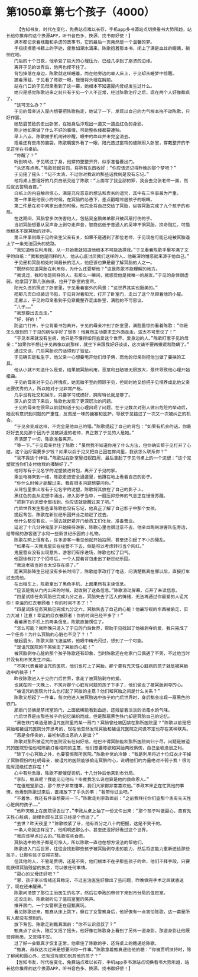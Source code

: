 # 第1050章 第七个孩子（4000）
        【告知书友，时代在变化，免费站点难以长存，手机app多书源站点切换看书大势所趋，站长给你推荐的这个换源APP，听书音色多、换源、找书都好使！】
       满本都记录着残酷和杀虐的故事书，它的最后一页竟然是一个温馨的梦。
       手指抚摸着书籍上的字迹，疲惫如潮水涌来，陈歌抱着那本书，闭上了满是血丝的眼睛，躺倒在地。
       门后的十个日夜，他承受了巨大的心理压力，已经几乎到了崩溃的边缘。
       离开于见的世界后，他再也撑不住了。
       背包掉落在身边，陈歌就这样睡着，而在他旁边的单人床上，于见却从睡梦中惊醒。
       披着薄毯，于见看了陈歌一眼，慢慢将头埋在胸前。
       站在门口的于见母亲看到了这一幕，她根本不知道屋内曾经发生过什么。
       她只是感觉陈歌进来之前只有于见一个人不正常，经过陈歌治疗之后，现在两个人好像都疯了。
       “这可怎么办？”
       于见的母亲进入屋内想要把陈歌拖走，她试了一下，发现以自己的力气根本拖不动陈歌，只好作罢。
       她愁眉苦脸的走出卧室，在她身后浮现出一道又一道血红色的身影。
       刚才她如果做了什么不好的事情，可能整栋楼都要遭殃。
       早上八点，陈歌被手机闹钟吵醒，眼中的血丝并未完全消去。
       捂着还有些疼的脑袋，陈歌朝窗外看了一眼，阳光透过窗帘的缝隙照入卧室，穿戴整齐的于见正坐在书桌前。
       “你醒了？”
       听到响动，于见转过了身，他穿的整整齐齐，似乎准备要出门。
       “头还有点疼。”陈歌捡起背包，将所有东西收好：“你应该还记得昨晚的那个梦吧？”
       于见摇了摇头：“记不太清，不过你对我说的那些话我倒是没有忘记。”
       他将桌上整理好的几页白纸交给了陈歌：“上面写了我全部的罪，我会去见张老师一面，然后就去警局自首。”
       白纸上的内容触目惊心，满是充斥恶意的想法和卑劣的诅咒，其中有三件事最为严重。
       第一件事是他很小的时候，在冥胎的怂恿下，差点戳瞎邻居孩子的眼睛。
       第二件是在初中离家出走的时候，他完全将自己交给了冥胎，纵容冥胎完成了九个孩子的布局。
       在这期间，冥胎曾多次伤害他人，包括吴金鹏弟弟那只被风扇打伤的手。
       当初冥胎想要从吴声身上剥夺走声音，智商远低于普通人的吴坤不惧冥胎，拼命阻拦，可惜他根本不是冥胎的对手。
       第三件事则跟于见的亲生父亲有关，如果不是遇到了那位老师，于见现在可能已经被冥胎逼上了一条无法回头的绝路。
       “我知道他在利用我，从一开始我就知道他根本不可能选择我。”于见看着陈歌手里写满了文字的白纸：“我和他是同样的人，他从心底讨厌我们这样的人，他最深的憎恶就来源于他自己。”
       于见是和冥胎相处时间最长的活人，他应该也算是最了解冥胎的人之一。
       “既然你知道冥胎在利用你，为什么还要帮他？”这是陈歌不能理解的地方。
       “我说过，我和他是同样的人。有那么一瞬间，我感觉他是我唯一的朋友。”于见的身体很虚弱，他拿回了那几张白纸，拉开了卧室的窗帘。
       阳光久违的照进了卧室里，于见看着窗外的风景：“这世界其实也挺美的。”
       把那几页白纸装进书包，于见背对着阳光，打开了卧室门，走出了这个尽顾着他的小屋。
       走廊上，于见的母亲看到于见穿戴整齐走出卧室，满脸的不可思议。
       “儿子……”
       “我想要出去走走。”
       “好，好的！”
       防盗门打开，于见背着书包离开，于见的母亲冲到了卧室里，满脸震惊的看着陈歌：“你是怎么做到的？于见的病似乎好了很多！他竟然主动要求去外面走走，这太不可思议了！”
       “于见本来就没有生病，他只是不懂得如何去爱这个世界、爱身边的人。”陈歌盯着于见的母亲：“如果你不想让于见再像以前那样，就坐下来跟我好好谈谈，这次请不要再撒谎和隐瞒了。”
       通过交谈，门后冥胎说的话得到了验证。
       于见确实是私生子，他父亲一心想要甩开他们母子俩，而他的母亲则把他当做了要挟的工具。
       他从小就不知道什么是爱，结果被冥胎利用，恶意和丑陋被无限放大，最终导致他心理开始扭曲。
       于见的母亲对于见心怀愧疚，她无微不至的照顾于见，但同时她又想把于见培养成比他父亲还要优秀的人，所以她对于见非常严格。
       几乎没有社交和娱乐，只要学习成绩好，拥有特长就足够了。
       深入的交流下来后，陈歌也发现了更深层次的问题。
       于见的母亲在很早以前就知道于见心理出现了问题，在于见数次对别人做出危险的举动后，她没有意识到问题的严重性，反而是一味的搪塞和庇护，导致于见错过了一次又一次被纠正的机会。
       “于见会变成这样，不完全是他自己的错。”陈歌提起了自己的背包：“如果有机会的话，你最好好去见见那个因为于见被辞退的老师，真正救了于见的人是她。”
       弄清楚了一切，陈歌准备离开。
       “等一下。”于见母亲拦住了陈歌：“虽然我不知道你用了什么方法，但你确实帮于见打开了心结，这个治疗需要多少钱？如果以后于见又把自己困在房间里，我该怎么联系你？”
       “我不靠这个挣钱。”陈歌站在卧室里扫视四周，最后拿起了于见书桌上的一个泥塑：“这个泥塑就当你们支付给我的报酬好了。”
       他将写有于见名字的泥塑装进背包，离开了于见的家。
       乘坐电梯来到一楼，陈歌走进安全通道里，他蹲在地上看着自己的影子。
       “你什么时候才能醒过来，我有很多问题想要问你。”
       从背包里拿出写有于见名字的泥塑，陈歌将其放在了自己的影子上。
       黑红色的血从泥塑中涌出，渗入影子当中，一股压抑恐怖的气息正在慢慢苏醒。
       “把剩下的泥塑全部找到，你应该就能醒过来了吧。”
       门后世界发生那些事陈歌也没有忘记，他真正了解了自己影子中那个女孩。
       提起背包，陈歌在新世纪乐园开业之前赶了过去。
       他什么都没有说，一回去就赶紧开门给员工们化妆，准备营业。
       延迟了十几分钟鬼屋才开始接待游客，陈歌心里也很过意不去，他亲自跑到游客队伍旁边，给等候的游客送了水和一些新世纪乐园的小礼物。
       陈歌在网上很有名，许多游客一看见他就开始拍照，甚至还引起了不小的骚乱。
       “如果有一天我鬼屋实在经营不下去，倒是可以考虑转行当个网红。”
       鬼屋营业没有出现意外，游客们有序进场，陈歌也松了口气。
       他跟徐叔打了个招呼后，一个人提着背包走出了新世纪乐园。
       “我这老板当的也太没存在感了。”
       距离冥胎降生已经没有多长时间了，陈歌给李政打了电话，问清楚甄真在哪以后，直接打车过去找他。
       在出租车上，陈歌拿出了黑色手机，上面果然有未读信息。
       “应该是我从门内出来的时候，就收到了这条信息。”陈歌滑动屏幕，点开了未读信息。
       “四星试炼任务冥胎已完成九分之五，冥胎失去了活人的情绪，无法再通过你最爱的人诅咒你！幸运的红衣眷顾者！你的时间不多了！”
       “四星试炼任务冥胎已完成九分之六，冥胎失去了自己的心脏！他最珍视的东西被偷走，实力大减！注意！幸运的红衣眷顾者！你的时间已经不多了！”
       看着黑色手机上的两条信息，陈歌直接愣住了。
       “怎么可能？我昨晚只进入了于见的门后世界，帮助于见找回了他被剥夺的爱，我只完成了一个任务！为什么冥胎的心脏也不见了？！”
       皱起眉头，陈歌大脑飞速运转，他眼中精光闪过，想到了一个可能。
       “是诅咒医院的不笑偷走了冥胎的心脏！”
       被冥胎剥夺心脏的那个孩子陈歌还有印象，当时陈歌还在他家门口偶遇了不笑，不过他当时并没有和不笑发生冲突。
       “不笑代表着被诅咒的医院，他们也盯上了冥胎，那个患有先天性心脏病的孩子就是被冥胎选中的孩子！”
       昨夜陈歌进入于见的门后世界，拿走了被冥胎剥夺的爱。
       也就在同一天晚上，不笑对那个心脏有问题的孩子下手了，他们偷走了被冥胎剥夺的心。
       “被诅咒的医院为什么也打起了冥胎的主意？他们和冥胎之间是什么关系？”
       陈歌又想起了一件事，每次他进入被冥胎选中孩子的门后世界时，身后都会出现一扇黑色的铁门。
       那扇门仿佛是禁闭室的门，上面依稀能看到血迹，还残留着淡淡的消毒水的气味。
       门后世界是由那些孩子的记忆编织而成，但是那扇黑色铁门却是冥胎自己的记忆。
       “黑色铁门难道是被诅咒医院里的某一扇门？冥胎曾经被囚禁在那所医院里？”陈歌以前是把冥胎和被诅咒医院分开思考的，现在他忽然发现冥胎和被诅咒医院之间说不定也存在某种联系。
       “恶是会传染的，最初制造出恶的人是谁？”
       陈歌对那所被诅咒的医院没有任何好感，他巴不得冥胎能和那所医院同归于尽，问题是被诅咒的医院恐怕也和陈歌打着相同的主意，他们想要陈歌和冥胎两败俱伤，自己坐收渔翁之利。
       “除了小心冥胎之外，也要警惕那所医院。”陈歌非常的冷静：“我是利用将近十位红衣才干掉了冥胎假扮的杜明母亲，被诅咒的医院能够偷走冥胎的心，说明他们的力量绝对不弱于我！很可能有顶级红衣存在！”
       心中有些急躁，陈歌不断催促司机，十几分钟后他来到市分局。
       “李队，甄真呢？我能见见他吗？毕竟我怎么说也算是他的救命恩人。”
       “在值班室那边，那个孩子非常懂事，我们大家都非常喜欢他。”李政本来正在忙其他的事情，他看到陈歌过来后，直接放下了手头的事：“我带你过去吧。”
       “不着急，我还有件事想要问一下。”陈歌走到李政面前：“之前我拜托你们查那个患有先天性心脏病的孩子……”
       “他昨天晚上在医院里去世了。”李政从桌上抽了一份文件出来：“那个孩子叫做聂心，患有先天性心脏病，能撑到现在其实已经是个奇迹了。”
       “去世？昨天夜里？”陈歌咬紧了牙，他有百分之八十的把握，这是不笑干的。
       一条人命就这样没了，他明明还那么小，甚至还没好好看过这个世界。
       “我应该早点过去的。”陈歌有些自责。
       冥胎选中的孩子都是可怜人，所以陈歌一直也在想方设法的帮他们。
       陈歌进入门后世界，往往会找到那些孩子被冥胎剥夺走的能力，然后将这能力重新还给那些孩子，让那些孩子变得完整。
       但其他的人，不管是贾明，还是不笑，他们根本不在乎那些孩子的命，他们不择手段，只要能获得冥胎残留的执念，可以做任何事情。
       “聂心的父母还好吧？”
       “恩，孩子家长情绪还算稳定，不过主治医生好像出了些问题，昨晚做完手术之后就昏迷了，现在还未醒来。”
       陈歌问清楚了那位主治医生的名字，然后在李政的带领下来到市分局的值班室。
       还没走到，陈歌就听见了值班室里的笑声。
       推开房门，一个女警察正在逗甄真玩。
       看见陈歌进来，甄真从床上跳下，躲在了女警察身后，他好像有一点害怕陈歌，这一幕是所有人都没有想到的。
       放下背包，陈歌走到甄真面前：“你不认识叔叔了？”
       甄真点了点头，随后又摇了摇头，他好像在陈歌身上看到了另外一道身影，那道身影让他既觉得熟悉，又觉得不安。
       过了好一会甄真才恢复正常，他牵住了陈歌的手，还将桌上的糖递给陈歌。
       “甄真，叔叔这次过来是想要问你一件事。”陈歌拿着甄真递给他的糖：“你被贾明挟持时，除了柳闻和聂心外，还有没有感知到其他的孩子？”
       【告知书友，时代在变化，免费站点难以长存，手机app多书源站点切换看书大势所趋，站长给你推荐的这个换源APP，听书音色多、换源、找书都好使！】